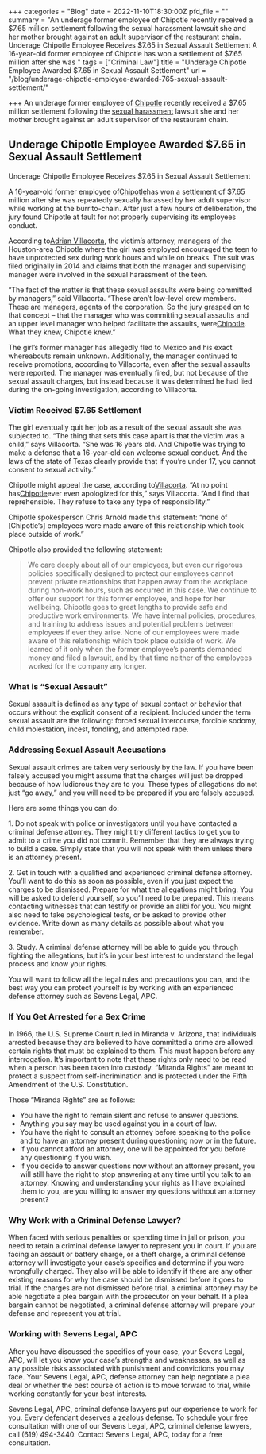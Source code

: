 +++
categories = "Blog"
date = 2022-11-10T18:30:00Z
pfd_file = ""
summary = "An underage former employee of Chipotle recently received a $7.65 million settlement following the sexual harassment lawsuit she and her mother brought against an adult supervisor of the restaurant chain. Underage Chipotle Employee Receives $7.65 in Sexual Assault Settlement A 16-year-old former employee of Chipotle has won a settlement of $7.65 million after she was "
tags = ["Criminal Law"]
title = "Underage Chipotle Employee Awarded $7.65 in Sexual Assault Settlement"
url = "/blog/underage-chipotle-employee-awarded-765-sexual-assault-settlement/"

+++
An underage former employee of [Chipotle](https://www.sevenslegal.com/) recently received a $7.65 million settlement following the [sexual harassment](https://www.sevenslegal.com/) lawsuit she and her mother brought against an adult supervisor of the restaurant chain.

## Underage Chipotle Employee Awarded $7.65 in Sexual Assault Settlement

Underage Chipotle Employee Receives $7.65 in Sexual Assault Settlement

A 16-year-old former employee of[Chipotle](https://www.sevenslegal.com/)has won a settlement of $7.65 million after she was repeatedly sexually harassed by her adult supervisor while working at the burrito-chain. After just a few hours of deliberation, the jury found Chipotle at fault for not properly supervising its employees conduct.

According to[Adrian Villacorta](https://www.sevenslegal.com/), the victim’s attorney, managers of the Houston-area Chipotle where the girl was employed encouraged the teen to have unprotected sex during work hours and while on breaks. The suit was filed originally in 2014 and claims that both the manager and supervising manager were involved in the sexual harassment of the teen.

“The fact of the matter is that these sexual assaults were being committed by managers,” said Villacorta. “These aren’t low-level crew members. These are managers, agents of the corporation. So the jury grasped on to that concept – that the manager who was committing sexual assaults and an upper level manager who helped facilitate the assaults, were[Chipotle](https://www.sevenslegal.com/). What they knew, Chipotle knew.”

The girl’s former manager has allegedly fled to Mexico and his exact whereabouts remain unknown. Additionally, the manager continued to receive promotions, according to Villacorta, even after the sexual assaults were reported. The manager was eventually fired, but not because of the sexual assault charges, but instead because it was determined he had lied during the on-going investigation, according to Villacorta.

### Victim Received $7.65 Settlement

The girl eventually quit her job as a result of the sexual assault she was subjected to. “The thing that sets this case apart is that the victim was a child,” says Villacorta. “She was 16 years old. And Chipotle was trying to make a defense that a 16-year-old can welcome sexual conduct. And the laws of the state of Texas clearly provide that if you’re under 17, you cannot consent to sexual activity.”

Chipotle might appeal the case, according to[Villacorta](https://www.sevenslegal.com/). “At no point has[Chipotle](https://www.sevenslegal.com/)ever even apologized for this,” says Villacorta. “And I find that reprehensible. They refuse to take any type of responsibility.”

Chipotle spokesperson Chris Arnold made this statement: “none of \[Chipotle’s\] employees were made aware of this relationship which took place outside of work.”

Chipotle also provided the following statement:

> We care deeply about all of our employees, but even our rigorous policies specifically designed to protect our employees cannot prevent private relationships that happen away from the workplace during non-work hours, such as occurred in this case. We continue to offer our support for this former employee, and hope for her wellbeing. Chipotle goes to great lengths to provide safe and productive work environments. We have internal policies, procedures, and training to address issues and potential problems between employees if ever they arise. None of our employees were made aware of this relationship which took place outside of work. We learned of it only when the former employee’s parents demanded money and filed a lawsuit, and by that time neither of the employees worked for the company any longer.

### What is “Sexual Assault”

Sexual assault is defined as any type of sexual contact or behavior that occurs without the explicit consent of a recipient. Included under the term sexual assault are the following: forced sexual intercourse, forcible sodomy, child molestation, incest, fondling, and attempted rape.

### Addressing Sexual Assault Accusations

Sexual assault crimes are taken very seriously by the law. If you have been falsely accused you might assume that the charges will just be dropped because of how ludicrous they are to you. These types of allegations do not just “go away,” and you will need to be prepared if you are falsely accused.

Here are some things you can do:

1\. Do not speak with police or investigators until you have contacted a criminal defense attorney. They might try different tactics to get you to admit to a crime you did not commit. Remember that they are always trying to build a case. Simply state that you will not speak with them unless there is an attorney present.

2\. Get in touch with a qualified and experienced criminal defense attorney. You’ll want to do this as soon as possible, even if you just expect the charges to be dismissed. Prepare for what the allegations might bring. You will be asked to defend yourself, so you’ll need to be prepared. This means contacting witnesses that can testify or provide an alibi for you. You might also need to take psychological tests, or be asked to provide other evidence. Write down as many details as possible about what you remember.

3\. Study. A criminal defense attorney will be able to guide you through fighting the allegations, but it’s in your best interest to understand the legal process and know your rights.

You will want to follow all the legal rules and precautions you can, and the best way you can protect yourself is by working with an experienced defense attorney such as Sevens Legal, APC.

### If You Get Arrested for a Sex Crime

In 1966, the U.S. Supreme Court ruled in Miranda v. Arizona, that individuals arrested because they are believed to have committed a crime are allowed certain rights that must be explained to them. This must happen before any interrogation. It’s important to note that these rights only need to be read when a person has been taken into custody. “Miranda Rights” are meant to protect a suspect from self-incrimination and is protected under the Fifth Amendment of the U.S. Constitution.

Those “Miranda Rights” are as follows:

* You have the right to remain silent and refuse to answer questions.
* Anything you say may be used against you in a court of law.
* You have the right to consult an attorney before speaking to the police and to have an attorney present during questioning now or in the future.
* If you cannot afford an attorney, one will be appointed for you before any questioning if you wish.
* If you decide to answer questions now without an attorney present, you will still have the right to stop answering at any time until you talk to an attorney. Knowing and understanding your rights as I have explained them to you, are you willing to answer my questions without an attorney present?

### Why Work with a Criminal Defense Lawyer?

When faced with serious penalties or spending time in jail or prison, you need to retain a criminal defense lawyer to represent you in court. If you are facing an assault or battery charge, or a theft charge, a criminal defense attorney will investigate your case’s specifics and determine if you were wrongfully charged. They also will be able to identify if there are any other existing reasons for why the case should be dismissed before it goes to trial. If the charges are not dismissed before trial, a criminal attorney may be able negotiate a plea bargain with the prosecutor on your behalf. If a plea bargain cannot be negotiated, a criminal defense attorney will prepare your defense and represent you at trial.

### Working with Sevens Legal, APC

After you have discussed the specifics of your case, your Sevens Legal, APC, will let you know your case’s strengths and weaknesses, as well as any possible risks associated with punishment and convictions you may face. Your Sevens Legal, APC, defense attorney can help negotiate a plea deal or whether the best course of action is to move forward to trial, while working constantly for your best interests.

Sevens Legal, APC, criminal defense lawyers put our experience to work for you. Every defendant deserves a zealous defense. To schedule your free consultation with one of our Sevens Legal, APC, criminal defense lawyers, call (619) 494-3440. Contact Sevens Legal, APC, today for a free consultation.